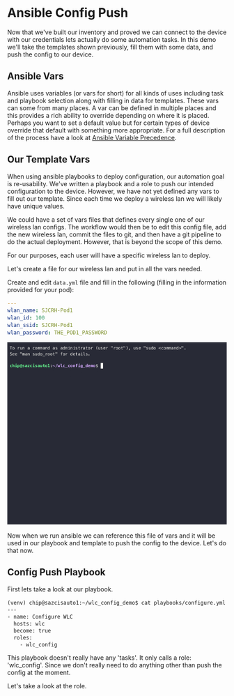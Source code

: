 # Ansible Config Push

Now that we've built our inventory and proved we can connect to the device with our credentials lets actually do some
automation tasks.  In this demo we'll take the templates shown previously, fill them with some data, and push the config
to our device.

## Ansible Vars

Ansible uses variables (or vars for short) for all kinds of uses including task and playbook selection along with 
filling in data for templates.  These vars can some from many places.  A var can be defined in multiple places and this
provides a rich ability to override depending on where it is placed.  Perhaps you want to set a default value but for
certain types of device override that default with something more appropriate.  For a full description of the process
have a look at [Ansible Variable Precedence](https://docs.ansible.com/ansible/latest/playbook_guide/playbooks_variables.html#ansible-variable-precedence). 

## Our Template Vars

When using ansible playbooks to deploy configuration, our automation goal is re-usability.  We've written a playbook
and a role to push our intended configuration to the device.  However, we have not yet defined any vars to fill out
our template.  Since each time we deploy a wireless lan we will likely have unique values.  

We could have a set of vars files that defines every single one of our wireless lan configs.  The workflow would then
be to edit this config file, add the new wireless lan, commit the files to git, and then have a git pipeline to do 
the actual deployment.  However, that is beyond the scope of this demo.

For our purposes, each user will have a specific wireless lan to deploy.

Let's create a file for our wireless lan and put in all the vars needed.

Create and edit `data.yml` file and fill in the following (filling in the information provided for your pod):

```yaml
---
wlan_name: SJCRH-Pod1
wlan_id: 100
wlan_ssid: SJCRH-Pod1
wlan_password: THE_POD1_PASSWORD
```

![Ansible data.yml edit](ansible_data_yaml.gif)

Now when we run ansible we can reference this file of vars and it will be used in our playbook and template to push
the config to the device.  Let's do that now.

## Config Push Playbook

First lets take a look at our playbook.

```shell
(venv) chip@sazcisauto1:~/wlc_config_demo$ cat playbooks/configure.yml
---
- name: Configure WLC
  hosts: wlc
  become: true
  roles:
    - wlc_config
```

This playbook doesn't really have any 'tasks'.  It only calls a role: 'wlc_config'.  Since we don't really need to do
anything other than push the config at the moment.  

Let's take a look at the role.




